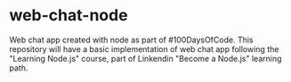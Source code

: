 # web-chat-node
Web chat app created with node as part of #100DaysOfCode. This repository will have a basic implementation of web chat app following the "Learning Node.js" course, part of Linkendin "Become a Node.js" learning path.

